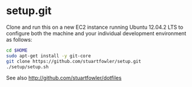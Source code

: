 setup.git
=========
Clone and run this on a new EC2 instance running Ubuntu 12.04.2 LTS to
configure both the machine and your individual development environment as
follows:

```sh
cd $HOME
sudo apt-get install -y git-core
git clone https://github.com/stuartfowler/setup.git
./setup/setup.sh   
```

See also http://github.com/stuartfowler/dotfiles





